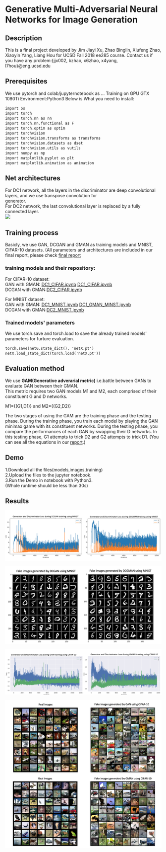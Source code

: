 # Generative Multi-Adversarial Neural Networks for Image Generation

## Description
This is a final project developed by Jim Jiayi Xu, Zhao Binglin, Xiufeng Zhao, Xiaoyin Yang, Liang Hou for UCSD Fall 2018 ee285 course. Contact us if you have any problem:{jjx002, bzhao, x6zhao, x4yang, l7hou}@eng.ucsd.edu

## Prerequisites
We use pytorch and colab/jupyternotebook as ...
Training on GPU GTX 1080Ti
Environment:Python3
Below is What you need to install:
```
import os
import torch
import torch.nn as nn
import torch.nn.functional as F
import torch.optim as optim
import torchvision
import torchvision.transforms as transforms
import torchvision.datasets as dset
import torchvision.utils as vutils
import numpy as np
import matplotlib.pyplot as plt
import matplotlib.animation as animation
```
## Net architectures
For DC1 network, all the layers in the discriminator are deep convolutional layers, and we use transpose convolution for  
generator.   
For DC2 network, the last convolutional layer is replaced by a fully connected layer.   
![](https://skymind.ai/images/wiki/GANs.png)


## Training process
Basicly, we use GAN, DCGAN and GMAN as training models and MNIST, CIFAR-10 datasets. (All parameters and architectures are included in our final report, please check [final report](./final_report)

### training models and their repository:  
For CIFAR-10 dataset:   
GAN with GMAN: [DC1_CIFAR.ipynb](https://github.com/houliang428/ECE285_Project/blob/master/Training/DC1_CIFAR.ipynb)  [DC1_CIFAR.ipynb](https://github.com/houliang428/ECE285_Project/blob/master/Training/DC1_CIFAR_GMAN.ipynb)    
DCGAN with GMAN:[DC2_CIFAR.ipynb](https://github.com/houliang428/ECE285_Project/blob/master/Training/DC2_CIFAR.ipynb)

For MNIST dataset:  
GAN with GMAN: [DC1_MNIST.ipynb](https://github.com/houliang428/ECE285_Project/blob/master/Training/DC1_MNIST.ipynb)  [DC1_GMAN_MINST.ipynb](https://github.com/houliang428/ECE285_Project/blob/master/Training/DC1_GMAN_MINST.ipynb)  
DCGAN with GMAN:[DC2_MNIST.ipynb](https://github.com/houliang428/ECE285_Project/blob/master/Training/DC2_MNIST.ipynb)
 
### Trained models' parameters
We use torch.save and torch.load to save the already trained models' parameters for furture evaluation.
```
torch.save(netG.state_dict(), 'netX.pt')
netX.load_state_dict(torch.load('netX.pt'))
```

## Evaluation method 
We use **GAM(Generative adverarial metric)** i.e.battle between GANs to evaluate GAN between their GMAN.  
This metric requires two GAN models M1 and M2, each comprised of their constituent G and D networks.    

M1={(G1,D1)} and M2={(G2,D2)} 

The two stages of using the GAM are the training phase and the testing phase. During the training phase, you train each model by playing the GAN minimax game with its constituent networks. During the testing phase, you compare the performances of each GAN by swapping their D networks. In this testing phase, G1 attempts to trick D2 and G2 attempts to trick D1.  (You can see all the equations in our [report](./final_report).)
    

## Demo
1.Download all the files(models,images,training)     
2.Upload the files to the jupyter notebook.      
3.Run the Demo in notebook with Python3.  
(Whole runtime should be less than 30s)

## Results      
![](./images/DC1_MNIST_LOSS.png)   

![](./images/DC1_MNIST_IMAGE.png)   

![](./images/DC2_CIFAR_LOSS.png)   
  
![](./images/DC2_CIFAR_IMAGE.png)     
